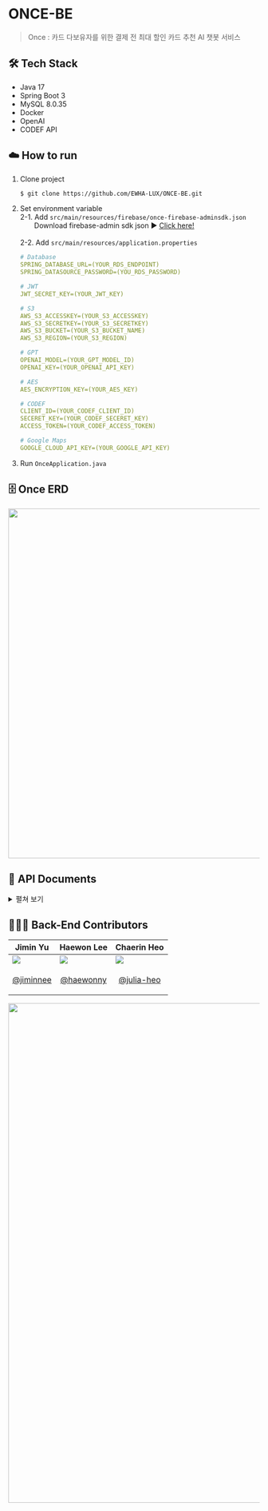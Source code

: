 # ONCE-BE
> Once : 카드 다보유자를 위한 결제 전 최대 할인 카드 추천 AI 챗봇 서비스

## 🛠️ Tech Stack
- Java 17
- Spring Boot 3
- MySQL 8.0.35
- Docker
- OpenAI
- CODEF API
  

## ☁️ How to run
1. Clone project
    ```bash
    $ git clone https://github.com/EWHA-LUX/ONCE-BE.git
    ```
  
2. Set environment variable<br>
2-1. Add `src/main/resources/firebase/once-firebase-adminsdk.json`<br>
&emsp;&emsp;Download firebase-admin sdk json ► [Click here!](https://firebase.google.com/docs/admin/setup?hl=ko#initialize_the_sdk_in_non-google_environments)<br><br>
2-2. Add `src/main/resources/application.properties`<br>
    ```yaml
    # Database
    SPRING_DATABASE_URL=(YOUR_RDS_ENDPOINT)
    SPRING_DATASOURCE_PASSWORD=(YOU_RDS_PASSWORD)

    # JWT
    JWT_SECRET_KEY=(YOUR_JWT_KEY)

    # S3
    AWS_S3_ACCESSKEY=(YOUR_S3_ACCESSKEY)
    AWS_S3_SECRETKEY=(YOUR_S3_SECRETKEY)
    AWS_S3_BUCKET=(YOUR_S3_BUCKET_NAME)
    AWS_S3_REGION=(YOUR_S3_REGION)

    # GPT
    OPENAI_MODEL=(YOUR_GPT_MODEL_ID)
    OPENAI_KEY=(YOUR_OPENAI_API_KEY)

    # AES
    AES_ENCRYPTION_KEY=(YOUR_AES_KEY)

    # CODEF
    CLIENT_ID=(YOUR_CODEF_CLIENT_ID)
    SECERET_KEY=(YOUR_CODEF_SECERET_KEY)
    ACCESS_TOKEN=(YOUR_CODEF_ACCESS_TOKEN)

    # Google Maps
    GOOGLE_CLOUD_API_KEY=(YOUR_GOOGLE_API_KEY)
    ```

3. Run `OnceApplication.java`

## 🗄️ Once ERD
<p align="center">
<img src="https://github.com/EWHA-LUX/ONCE-BE/assets/100216331/4f1951ac-507d-4b7b-8943-9d2e8ae8db32" width="700"/>
</p>

## 📁 API Documents
<details>
<summary>펼쳐 보기</summary>  
  
  |Feature|URI|
  |--|--|
  |👤 [회원가입](https://haewonny.notion.site/81e4d32d4d5046a09caaafd3d712e0b0)|`POST /user/signup`|
  |👤 [아이디 중복 확인](https://www.notion.so/haewonny/eb19e5efa62945558280e0c8fdb11f30)|`GET /user/duplicate?loginId=아이디`|
  |👤 [자동로그인](https://www.notion.so/haewonny/a26a0b011b6a4fb79f43e387d4ee3579?pvs=4)|`POST /user/auto`|
  |👤 [로그인](https://www.notion.so/haewonny/b38bec0d9a5440f9a796eb6d69d6a80f?pvs=4)|`POST /user/login`|
  |👤 [기기 토큰 저장 ](https://www.notion.so/48d0fd9115df40329503ff83e18f3715?pvs=21)|`POST /user/token`|
  |👤 [회원 탈퇴](https://www.notion.so/681060114c1349a5b477217b7a1b997a?pvs=21)|`DELETE /user/quit`|
  |👤 [비밀번호 확인](https://www.notion.so/b366e8dacecb447db6c97be4b9eaf717?pvs=21)|`POST /user/edit/pw`|
  |👤 [비밀번호 변경](https://www.notion.so/d31c6be979894c06a93a253da493c5bc?pvs=21)|`PATCH /user/edit/pw`|
  |👤 [아이디 찾기](https://www.notion.so/67c76b1e8d424061892bb092e6b53bb1?pvs=21)|`POST /user/find/id`|
  |👤 [비밀번호 찾기](https://www.notion.so/562c51c122e4458ea7e9103fc60f6067?pvs=21)|`POST /user/find/pw`|
  |👤 [내 정보 수정하기 페이지](https://www.notion.so/6109536b5380418287af0e4998fe922f?pvs=21)|`GET /user/edit`|
  |👤 [회원 정보 수정](https://www.notion.so/bb4d955235b04f489e0a60d520b8a249?pvs=21)|`PATCH /user/edit`|
  |👤 [프로필 이미지 수정(등록)](https://www.notion.so/5c0588ab85e5468ba9b804f1ca72cf80?pvs=21)|`PATCH /user/edit/profile`|
  |👤 [카드 등록 1단계 (카드사로 카드 검색)](https://www.notion.so/1-43b72b3c6e504bb7acbcc82e25e44773?pvs=21)|`GET /user/card/search?code=0301,0302`|
  |👤 [카드 등록 2단계 (카드 이름 검색)](https://www.notion.so/2-a3bae8eb3a404948a0d628d28d8f8627?pvs=21)|`GET /user/card/searchname?name=굿데이&code=0301,0302`|
  |👤 [카드 등록 3단계 (카드 등록)](https://www.notion.so/3-79822161ce854920a4b3fa044c12a380?pvs=21)|`POST /user/card`|
  |🏠 [챗봇 카드 추천](https://www.notion.so/0563b60116a24415a68a13db55996b13?pvs=21)|`GET /home?keyword=GS25&paymentAmount=10000`|
  |🏠 [홈 화면 기본 정보](https://haewonny.notion.site/c9feaf8878b44c2fa2f3998e18cdec94)|`GET /home/basic`|
  |🏠 [결제 여부 변경](https://www.notion.so/977de7a067b84f14a3acbf053b3afd3d?pvs=21)|`PATCH /home/{chat_id}`|
  |🏠 [알림 리스트 조회](https://www.notion.so/7d3699bb0725475c9186679d0bb24e28?pvs=21)|`GET /home/announcement`|
  |🏠 [알림 상세 조회](https://www.notion.so/e3e9d2f9afc448ad87f629711e9b26d6?pvs=21)|`GET /home/announcement/{announceId}`|
  |🏠 [사용자 근처 단골가게 조회](https://www.notion.so/899e5fda2f81494993b22b2298eefbc4?pvs=21)|`GET /home/gps`|
  |🏠 [알림 생성 요청](https://www.notion.so/2661c7a83f3845a2aae26d3342a06fea?pvs=21)|`POST /home/announcement`|
  |💳 [CODEF 보유카드 조회](https://www.notion.so/CODEF-fdc68b1817fb42f1b6e176b135749f51?pvs=21)|`GET/card/list`|
  |💳 [CODEF 카드사 연결 현황](https://www.notion.so/CODEF-f09845097643404dbac4975003d82ad1?pvs=21)|`GET/card/connect`|
  |💳 [CODEF 주카드 등록](https://www.notion.so/CODEF-0dcbcfd7f9a448f6ab3420c63d7fac42?pvs=21)|`POST /card/main`|
  |💳 [CODEF 주카드 실적 조회](https://www.notion.so/CODEF-7c624bc8db78428daff21574a82b7e86?pvs=21)|`GET /card/main/performance`|
  |💳 [마이월렛 조회](https://www.notion.so/ef3d4f6127604c8aa458f2e6be21589d?pvs=21)|`GET /card`|
  |💳 [주카드 아닌 카드 실적 입력](https://www.notion.so/7fe0661e7dbb4dd497d630d2c151c60a?pvs=21)|`POST /card/performance`|
  |💳 [월별혜택조회](https://www.notion.so/c2bc02499d7440daa57a279940737d4d?pvs=21)|`GET /card/benefit?month=8`|
  |💳 [목표 혜택 금액 입력](https://www.notion.so/7edb985fb06f47e1b045e68d9fdf6280?pvs=21)|`POST /card/benefitgoal`|
  |💟 [마이페이지 조회](https://www.notion.so/61fcbd7c42e54240a09750afe75168f1?pvs=21)|`GET /mypage`|
  |💟 [챗봇 대화 조회](https://www.notion.so/fbfd12c6d50f488d9495c98f094f4c1d?pvs=21)|`GET /mypage/chathistory?month=2024-01`|
  |💟 [카드 목록 조회](https://www.notion.so/3eb9972d9fed4e418a1d614232672e9a?pvs=21)|`GET /mypage/maincard`|
  |💟 [주카드 해제](https://www.notion.so/a29c406a019b402ba3f9d1fe15827b16?pvs=21)|`PATCH /mypage/maincard/{ownedCardId}`|
  |💟 [등록 카드 삭제](https://www.notion.so/efff9ca6d5d1494b8f56a7bdbefde6e7?pvs=21)|`DELETE /mypage/maincard/{ownedCardId}`|
</details>





## 👩🏻‍💻 Back-End Contributors

| Jimin Yu                    | Haewon Lee                    | Chaerin Heo                    |  
| --------------------------------- | --------------------------------- |--------------------------------- |
| ![](https://github.com/jiminnee.png) | ![](https://github.com/haewonny.png) | ![](https://github.com/julia-heo.png) | 
| <p align="center"><a href="https://github.com/jiminnee">@jiminnee</a></p> | <p align="center"><a href="https://github.com/haewonny">@haewonny</a></p> | <p align="center"><a href="https://github.com/julia-heo">@julia-heo</a></p> |  

<img src="https://github.com/EWHA-LUX/ONCE-FE/assets/94354545/2fea2faa-7eaf-4c54-8aab-156601c47f79" border="0" width="1000px" />
